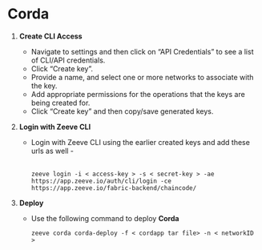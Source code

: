 # Corda 


1. **Create CLI Access**

    - Navigate to settings and then click on “API Credentials” to see a list of CLI/API credentials.
    - Click “Create key”.
    - Provide a name, and select one or more networks to associate with the key.
    - Add appropriate permissions for the operations that the keys are being created for.
    - Click “Create key” and then copy/save generated keys.

2. **Login with Zeeve CLI**
    - Login with Zeeve CLI using the earlier created keys and add these urls as well - <br></br>
        ```
        zeeve login -i < access-key > -s < secret-key > -ae https://app.zeeve.io/auth/cli/login -ce  https://app.zeeve.io/fabric-backend/chaincode/ 
        ```
3. **Deploy**
   - Use the following command to deploy **Corda**
        ```
        zeeve corda corda-deploy -f < cordapp tar file> -n < networkID >
        ```

